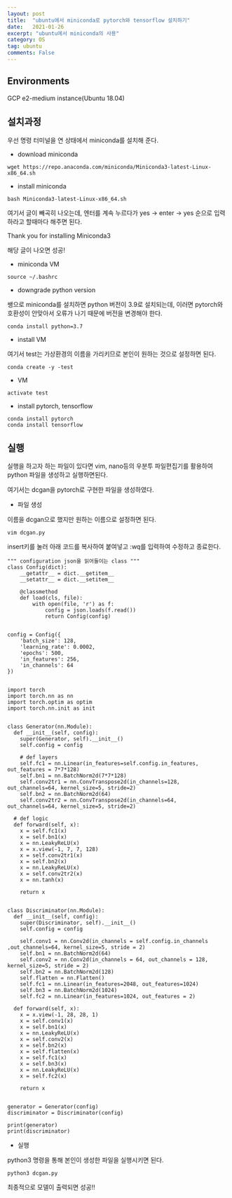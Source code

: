 ```yaml
---
layout: post
title:  "ubuntu에서 miniconda로 pytorch와 tensorflow 설치하기"
date:   2021-01-26
excerpt: "ubuntu에서 miniconda의 사용"
category: OS
tag: ubuntu
comments: False
---
```


## Environments
GCP e2-medium instance(Ubuntu 18.04)

## 설치과정
우선 명령 터미널을 연 상태에서 miniconda를 설치해 준다.

* download miniconda

~~~
wget https://repo.anaconda.com/miniconda/Miniconda3-latest-Linux-x86_64.sh
~~~

* install miniconda

~~~
bash Miniconda3-latest-Linux-x86_64.sh
~~~

여기서 글이 빼곡히 나오는데, 엔터를 계속 누르다가 yes -> enter -> yes 순으로 입력하라고 할때마다 해주면 된다.

Thank you for installing Miniconda3

해당 글이 나오면 성공!

* miniconda VM

~~~
source ~/.bashrc
~~~

* downgrade python version

쌩으로 miniconda를 설치하면 python 버전이 3.9로 설치되는데, 이러면 pytorch와 호환성이 안맞아서 오류가 나기 때문에 버전을 변경해야 한다. 
~~~
conda install python=3.7
~~~

* install VM

여기서 test는 가상환경의 이름을 가리키므로 본인이 원하는 것으로 설정하면 된다.
~~~
conda create -y -test
~~~

* VM

~~~
activate test
~~~

* install pytorch, tensorflow

~~~
conda install pytorch
conda install tensorflow
~~~

## 실행
실행을 하고자 하는 파일이 있다면 vim, nano등의 우분투 파일편집기를 활용하여 python 파일을 생성하고 실행하면된다.

여기서는 dcgan을 pytorch로 구현한 파일을 생성하였다.

* 파일 생성

이름을 dcgan으로 했지만 원하는 이름으로 설정하면 된다.
~~~
vim dcgan.py
~~~

insert키를 눌러 아래 코드를 복사하여 붙여넣고 :wq를 입력하여 수정하고 종료한다.

~~~
""" configuration json을 읽어들이는 class """
class Config(dict): 
    __getattr__ = dict.__getitem__
    __setattr__ = dict.__setitem__

    @classmethod
    def load(cls, file):
        with open(file, 'r') as f:
            config = json.loads(f.read())
            return Config(config)
        
        
config = Config({
    'batch_size': 128,
    'learning_rate': 0.0002,
    'epochs': 500,
    'in_features': 256,
    'in_channels': 64
})


import torch
import torch.nn as nn
import torch.optim as optim
import torch.nn.init as init


class Generator(nn.Module):
  def __init__(self, config):
    super(Generator, self).__init__()
    self.config = config

    # def layers
    self.fc1 = nn.Linear(in_features=self.config.in_features, out_features = 7*7*128)
    self.bn1 = nn.BatchNorm2d(7*7*128)
    self.conv2tr1 = nn.ConvTranspose2d(in_channels=128, out_channels=64, kernel_size=5, stride=2)
    self.bn2 = nn.BatchNorm2d(64)
    self.conv2tr2 = nn.ConvTranspose2d(in_channels=64, out_channels=64, kernel_size=5, stride=2)

  # def logic
  def forward(self, x):
    x = self.fc1(x)
    x = self.bn1(x)
    x = nn.LeakyReLU(x)
    x = x.view(-1, 7, 7, 128)
    x = self.conv2tr1(x)
    x = self.bn2(x)
    x = nn.LeakyReLU(x)
    x = self.conv2tr2(x)
    x = nn.tanh(x)

    return x
  
  
class Discriminator(nn.Module):
  def __init__(self, config):
    super(Discriminator, self).__init__()
    self.config = config

    self.conv1 = nn.Conv2d(in_channels = self.config.in_channels ,out_channels=64, kernel_size=5, stride = 2)
    self.bn1 = nn.BatchNorm2d(64)
    self.conv2 = nn.Conv2d(in_channels = 64, out_channels = 128, kernel_size=5, stride = 2)
    self.bn2 = nn.BatchNorm2d(128)
    self.flatten = nn.Flatten()
    self.fc1 = nn.Linear(in_features=2048, out_features=1024)
    self.bn3 = nn.BatchNorm2d(1024)
    self.fc2 = nn.Linear(in_features=1024, out_features = 2)

  def forward(self, x):
    x = x.view(-1, 28, 28, 1) 
    x = self.conv1(x)
    x = self.bn1(x)
    x = nn.LeakyReLU(x)
    x = self.conv2(x)
    x = self.bn2(x)
    x = self.flatten(x)
    x = self.fc1(x)
    x = self.bn3(x)
    x = nn.LeakyReLU(x)
    x = self.fc2(x)

    return x
  
  
generator = Generator(config)
discriminator = Discriminator(config)

print(generator)
print(discriminator)
~~~

* 실행

python3 명령을 통해 본인이 생성한 파일을 실행시키면 된다.
~~~
python3 dcgan.py
~~~

최종적으로 모델이 출력되면 성공!!
